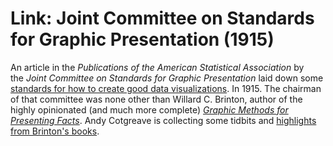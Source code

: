 # Link: Joint Committee on Standards for Graphic Presentation (1915)

An article in the <em>Publications of the American Statistical Association</em> by the <em>Joint Committee on Standards for Graphic Presentation</em> laid down some <a href="http://www.jstor.org/stable/pdfplus/2965153.pdf">standards for how to create good data visualizations</a>. In 1915. The chairman of that committee was none other than Willard C. Brinton, author of the highly opinionated (and much more complete) <em><a href="https://archive.org/details/graphicmethodsfo00brinrich">Graphic Methods for Presenting Facts</a></em>. Andy Cotgreave is collecting some tidbits and <a href="http://100yrsofbrinton.tumblr.com">highlights from Brinton's books</a>.

